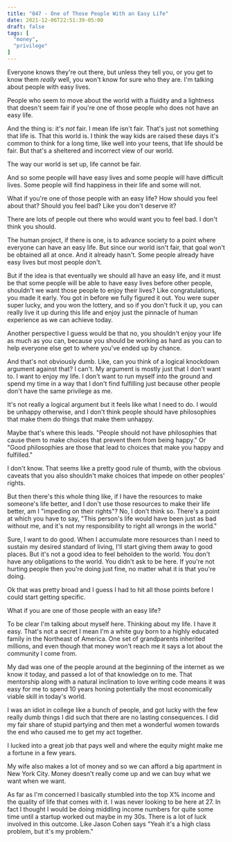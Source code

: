 ```yaml
---
title: "047 - One of Those People With an Easy Life"
date: 2021-12-06T22:51:39-05:00
draft: false
tags: [
  "money",
  "privilege"
]
---
```


Everyone knows they're out there, but unless they tell you, or you get
to know them _really_ well, you won't know for sure who they are. I'm
talking about people with easy lives.

People who seem to move about the world with a fluidity and a
lightness that doesn't seem fair if you're one of those people who
does not have an easy life.

And the thing is: it's _not_ fair. I mean life isn't fair. That's just
not something that life is. That this world is. I think the way kids
are raised these days it's common to think for a long time, like well
into your teens, that life should be fair. But that's a sheltered and
incorrect view of our world.

The way our world is set up, life cannot be fair.

And so some people will have easy lives and some people will have
difficult lives. Some people will find happiness in their life and
some will not.

What if you're one of those people with an easy life? How should you
feel about that? Should you feel bad? Like you don't deserve it?

There are lots of people out there who would want you to feel bad. I
don't think you should.

The human project, if there is one, is to advance society to a point
where everyone can have an easy life. But since our world isn't fair,
that goal won't be obtained all at once. And it already hasn't. Some
people already have easy lives but most people don't.

But if the idea is that eventually we should all have an easy life,
and it must be that some people will be able to have easy lives before
other people, shouldn't we want those people to enjoy their lives?
Like congratulations, you made it early. You got in before we fully
figured it out. You were super super lucky, and you won the lottery,
and so if you don't fuck it up, you can really live it up during this
life and enjoy just the pinnacle of human experience as we can achieve
today.

Another perspective I guess would be that no, you shouldn't enjoy your
life as much as you can, because you should be working as hard as you
can to help everyone else get to where you've ended up by chance.

And that's not obviously dumb. Like, can you think of a logical
knockdown argument against that? I can't. My argument is mostly just
that I don't want to. I want to enjoy my life. I don't want to run
myself into the ground and spend my time in a way that I don't find
fulfilling just because other people don't have the same privilege as
me.

It's not really a logical argument but it feels like what I need to
do. I would be unhappy otherwise, and I don't think people should have
philosophies that make them do things that make them unhappy.

Maybe that's where this leads. "People should not have philosophies
that cause them to make choices that prevent them from being happy."
Or "Good philosophies are those that lead to choices that make you
happy and fulfilled."

I don't know. That seems like a pretty good rule of thumb, with the
obvious caveats that you also shouldn't make choices that impede on
other peoples' rights.

But then there's this whole thing like, if I have the resources to
make someone's life better, and I don't use those resources to make
their life better, am I "impeding on their rights"? No, I don't think
so. There's a point at which you have to say, "This person's life
would have been just as bad without me, and it's not my responsibility
to right all wrongs in the world."

Sure, I want to do good. When I accumulate more resources than I need
to sustain my desired standard of living, I'll start giving them away
to good places. But it's not a good idea to feel beholden to the
world. You don't have any obligations to the world. You didn't ask to
be here. If you're not hurting people then you're doing just fine, no
matter what it is that you're doing.

Ok that was pretty broad and I guess I had to hit all those points
before I could start getting specific.

What if you are one of those people with an easy life?

To be clear I'm talking about myself here. Thinking about my life. I
have it easy. That's not a secret I mean I'm a white guy born to a
highly educated family in the Northeast of America. One set of
grandparents inherited millions, and even though that money won't
reach me it says a lot about the community I come from.

My dad was one of the people around at the beginning of the internet
as we know it today, and passed a lot of that knowledge on to me. That
mentorship along with a natural inclination to love writing code means
it was easy for me to spend 10 years honing potentially the most
economically viable skill in today's world.

I was an idiot in college like a bunch of people, and got lucky with
the few really dumb things I did such that there are no lasting
consequences. I did my fair share of stupid partying and then met a
wonderful women towards the end who caused me to get my act together.

I lucked into a great job that pays well and where the equity might
make me a fortune in a few years.

My wife also makes a lot of money and so we can afford a big apartment
in New York City. Money doesn't really come up and we can buy what we
want when we want.

As far as I'm concerned I basically stumbled into the top X% income
and the quality of life that comes with it. I was never looking to be
here at 27. In fact I thought I would be doing middling income numbers
for quite some time until a startup worked out maybe in my 30s. There
is a lot of luck involved in this outcome. Like Jason Cohen says "Yeah
it's a high class problem, but it's my problem."
